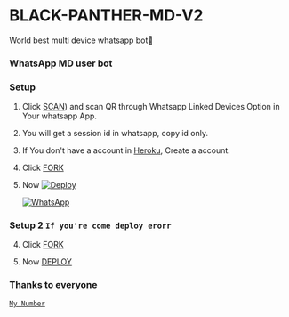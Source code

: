 # BLACK-PANTHER-MD-V2
World best multi device whatsapp bot🖤
### WhatsApp MD user bot

### Setup

1. Click [SCAN](https://replit.com/@black-pantherpa/Black-Panther-MD-QR?v=1nexusNw/Md-Scanner?outputonly=1&lite=1#)) and scan QR through Whatsapp Linked Devices Option in Your whatsapp App.

2. You will get a session id in whatsapp, copy id only.

3. If You don't have a account in [Heroku](https://signup.heroku.com/), Create a account.

4. Click [FORK](https://github.com/BlackPanther-svg/BLACK-PANTHER-MD-V2/fork)

5. Now [![Deploy](https://www.herokucdn.com/deploy/button.svg)](https://heroku.com/deploy?template=https://github.com/BlackPanther-svg/BLACK-PANTHER-MD-V2)


   <a href="https://chat.whatsapp.com/LWOdea4zvErAHkLNuAQkoP"><img alt="WhatsApp" src="https://img.shields.io/badge/-Whatsapp%20Group-lightgrey?style=for-the-badge&logo=whatsapp&logoColor=white"/></a>

### Setup 2 `If you're come deploy erorr`
4. Click [FORK](https://github.com/BlackPanther-svg/BLACK-PANTHER-MD-V2/fork)

5. Now [DEPLOY](https://levanter.up.railway.app/dmd)




### Thanks to everyone

[`My Number`](https://wa.me/+94741671668?text=හා̶̷යි̶̶🙈🌸_ස̶̷්ටේ̶̷ට̶̷ස්🪄බ̶̷ල̶̬න̷̶්න̶_ක̶̷න̶̷්ටැ̶̷ක්🥰සේව්_දාගන්න_INBOX🤭ආවෙ🪄❢❢_)
